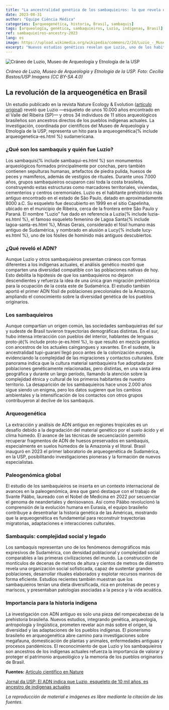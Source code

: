 ```yaml
---
title: "La ancestralidad genética de los sambaquieiros: lo que revela el ADN de Luzio"
date: 2023-08-31
author: "Equipe Ciência Médica"
categories: [arqueogenética, historia, Brasil, sambaquis]
tags: [arqueología, genética, sambaquieiros, Luzio, indígenas, Brasil]
ref: sambaquieiros-ancestry-2023
lang: es
image: https://upload.wikimedia.org/wikipedia/commons/2/2d/Luzio_-_Museu_de_Arqueologia_e_Etnologia_da_USP.jpg
excerpt: "Nuevos estudios genéticos revelan que Luzio, uno de los habitantes más antiguos de Brasil, y los pueblos sambaquieiros son ancestros directos de los indígenas actuales."
---
```


![Cráneo de Luzio, Museo de Arqueología y Etnología de la USP](https://upload.wikimedia.org/wikipedia/commons/2/2d/Luzio_-_Museu_de_Arqueologia_e_Etnologia_da_USP.jpg)

*Cráneo de Luzio, Museo de Arqueología y Etnología de la USP. Foto: Cecília Bastos/USP Imagens (CC BY-SA 4.0)*

## La revolución de la arqueogenética en Brasil

Un estudio publicado en la revista Nature Ecology & Evolution ([artículo original](https://www.nature.com/articles/s41559-023-02114-9)) reveló que Luzio —esqueleto de unos 10.000 años encontrado en el Valle del Ribeira (SP)— y otros 34 individuos de 11 sitios arqueológicos brasileños son ancestros directos de los pueblos indígenas actuales. La investigación, coordinada por científicos del Museo de Arqueología y Etnología de la USP, representa un hito para la arqueogenética{% include arqueogenetica-es.html %} sudamericana.

### ¿Qué son los sambaquis y quién fue Luzio?

Los sambaquis{% include sambaqui-es.html %} son monumentos arqueológicos formados principalmente por conchas, pero también contienen sepulturas humanas, artefactos de piedra pulida, huesos de peces y mamíferos, además de vestigios de rituales. Durante unos 7.000 años, grupos sambaquieiros ocuparon casi toda la costa brasileña, construyendo estas estructuras como marcadores territoriales, viviendas, cementerios y centros ceremoniales. Luzio es el habitante prehistórico más antiguo encontrado en el estado de São Paulo, datado en aproximadamente 8000 a.C. Su esqueleto fue descubierto en 1999 en el sitio Capelinha, ubicado en el municipio de Ribeira, cerca de la frontera entre São Paulo y Paraná. El nombre "Luzio" fue dado en referencia a Luzia{% include luzia-es.html %}, el famoso esqueleto femenino de Lagoa Santa{% include lagoa-santa-es.html %}, Minas Gerais, considerado el fósil humano más antiguo de Sudamérica, y nombrado en alusión a Lucy{% include lucy-es.html %}, uno de los fósiles de homínido más antiguos descubiertos.

### ¿Qué reveló el ADN?

Aunque Luzio y otros sambaquieiros presentan cráneos con formas diferentes a los indígenas actuales, el análisis genético mostró que comparten una diversidad compatible con las poblaciones nativas de hoy. Esto debilita la hipótesis de que los sambaquieiros no dejaron descendientes y refuerza la idea de una única gran migración prehistórica para la ocupación de la costa este de Sudamérica. El estudio también aportó el primer ADN fósil de poblaciones precoloniales de la Amazonía, ampliando el conocimiento sobre la diversidad genética de los pueblos originarios.

### Los sambaquieiros

Aunque compartían un origen común, las sociedades sambaquieiras del sur y sudeste de Brasil tuvieron trayectorias demográficas distintas. En el sur, hubo intensa interacción con pueblos del interior, hablantes de lenguas proto-jê{% include proto-je-es.html %}, lo que resultó en mezcla genética con ancestros de los actuales caingangues y xavantes. En el sudeste, la ancestralidad tupi-guaraní llegó poco antes de la colonización europea, evidenciando la complejidad de las migraciones y contactos culturales. Este panorama indica que la cultura material sambaquieira fue adoptada por poblaciones genéticamente relacionadas, pero distintas, en una vasta área geográfica y durante un largo período, llamando la atención sobre la complejidad étnica y cultural de los primeros habitantes de nuestro territorio. La desaparición de los sambaquieiros hace unos 2.000 años sigue siendo un enigma, pero los datos sugieren que los cambios ambientales y la intensificación de los contactos con otros grupos contribuyeron al declive de los sambaquis.

### Arqueogenética

La extracción y análisis de ADN antiguo en regiones tropicales es un desafío debido a la degradación del material genético por el suelo ácido y el clima húmedo. El avance de las técnicas de secuenciación permitió recuperar fragmentos de ADN de huesos preservados en sambaquis, especialmente en suelos húmedos de la Amazonía y el litoral. Brasil inauguró en 2023 el primer laboratorio de arqueogenética de Sudamérica, en la USP, posibilitando investigaciones pioneras y la formación de nuevos especialistas.

### Paleogenómica global

El estudio de los sambaquieiros se inserta en un contexto internacional de avances en la paleogenómica, área que ganó destaque con el trabajo de Svante Pääbo, laureado con el Nobel de Medicina en 2022 por secuenciar el genoma de neandertales y denisovanos. Así como Pääbo revolucionó la comprensión de la evolución humana en Eurasia, el equipo brasileño contribuye a desentrañar la historia genética de las Américas, mostrando que la arqueogenética es fundamental para reconstruir trayectorias migratorias, adaptaciones e interacciones culturales.

### Sambaquis: complejidad social y legado

Los sambaquis representan uno de los fenómenos demográficos más expresivos de Sudamérica, con densidad poblacional y complejidad social comparables a las primeras civilizaciones del mundo. La construcción de montículos de decenas de metros de altura y cientos de metros de diámetro revela una organización social sofisticada, capaz de sustentar grandes poblaciones, desarrollar rituales elaborados y explotar recursos marinos de forma eficiente. Estudios recientes también muestran que los sambaquieiros tenían una dieta diversificada, rica en proteínas de peces y mariscos, y presentaban patologías asociadas a la pesca y la vida acuática.

### Importancia para la historia indígena

La investigación con ADN antiguo es solo una pieza del rompecabezas de la prehistoria brasileña. Nuevos estudios, integrando genética, arqueología, antropología y lingüística, prometen revelar aún más sobre el origen, la diversidad y las adaptaciones de los pueblos indígenas. El pionerismo brasileño en arqueogenética abre camino para investigaciones sobre megafauna, domesticación de plantas y animales, enfermedades antiguas y procesos pandémicos. El reconocimiento de que Luzio y los sambaquieiros son ancestros de los indígenas actuales refuerza la importancia de valorar y proteger el patrimonio arqueológico y la memoria de los pueblos originarios de Brasil.

**Fuentes:**
[Artículo científico en Nature](https://www.nature.com/articles/s41559-023-02114-9)

[Jornal da USP: El ADN indica que Luzio, esqueleto de 10 mil años, es ancestro de indígenas actuales](https://jornal.usp.br/ciencias/dna-indica-que-luzio-esqueleto-de-10-mil-anos-e-antepassado-de-indigenas-atuais/)

*La reproducción de material e imágenes es libre mediante la citación de las fuentes.*
